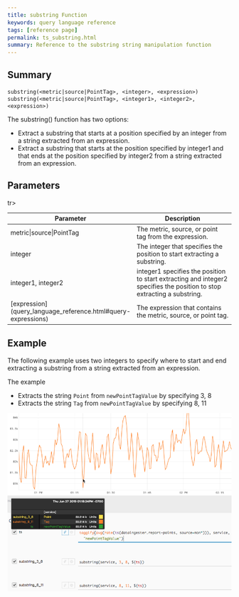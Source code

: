 ```yaml
---
title: substring Function
keywords: query language reference
tags: [reference page]
permalink: ts_substring.html
summary: Reference to the substring string manipulation function
---
```

## Summary
```
substring(<metric|source|PointTag>, <integer>, <expression>)
substring(<metric|source|PointTag>, <integer1>, <integer2>, <expression>)
```
The substring() function has two options:
* Extract a substring that starts at a position specified by an integer from a string extracted from an expression.
* Extract a substring that starts at the position specified by integer1 and that ends at the position specified by integer2 from a string extracted from an expression.


## Parameters
<table style="width: 100%;">
<tbody>
<thead>
<tr><th width="30%">Parameter</th><th width="70%">Description</th></tr>
</thead>
<tr>
<td>metric|source|PointTag</td>
<td>The metric, source, or point tag from the expression.</td></tr>
<tr>
<td>integer</td>
<td>The integer that specifies the position to start extracting a substring. </td></tr>
tr>
<td>integer1, integer2</td>
<td>integer1 specifies the position to start extracting and integer2 specifies the position to stop extracting a substring. </td></tr>
<tr>
<td markdown="span"> [expression](query_language_reference.html#query-expressions)</td>
<td>The expression that contains the metric, source, or point tag.</td></tr>
</tbody>
</table>


## Example

The following example uses two integers to specify where to start and end extracting a substring from a string extracted from an expression.

The example
* Extracts the string `Point` from `newPointTagValue` by specifying 3, 8
* Extracts the string `Tag` from `newPointTagValue` by specifying 8, 11


![ts substring example](images/ts_substring.png)
